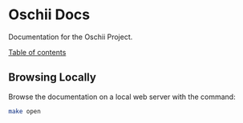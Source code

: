 # Oschii Docs

Documentation for the Oschii Project.

[Table of contents](./CONTENTS.md)

## Browsing Locally

Browse the documentation on a local web server with the command:

```bash
make open
```